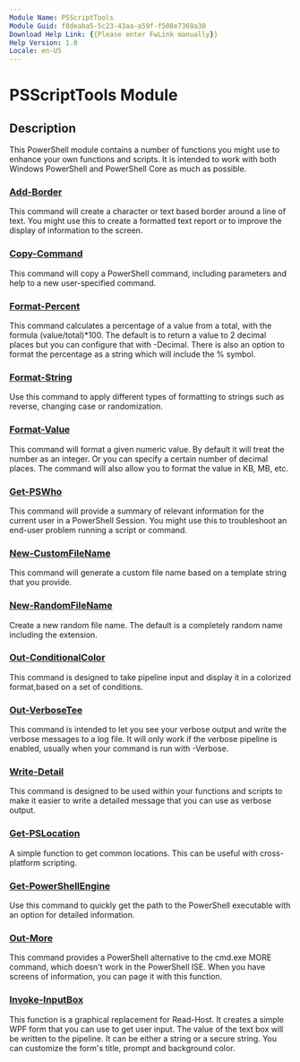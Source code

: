 ```yaml
---
Module Name: PSScriptTools
Module Guid: f8deaba5-5c23-43aa-a59f-f508e7369a30
Download Help Link: {{Please enter FwLink manually}}
Help Version: 1.0
Locale: en-US
---
```


# PSScriptTools Module
## Description
This PowerShell module contains a number of functions you might use to enhance your own functions and scripts. It is intended to work with both Windows PowerShell and PowerShell Core as much as possible.

### [Add-Border](Add-Border.md)
This command will create a character or text based border around a line of text. You might use this to create a formatted text report or to improve the display of information to the screen.

### [Copy-Command](Copy-Command.md)
This command will copy a PowerShell command, including parameters and help to a new user-specified command.

### [Format-Percent](Format-Percent.md)
This command calculates a percentage of a value from a total, with the formula (value/total)*100. The default is to return a value to 2 decimal places but you can configure that with -Decimal. There is also an option to format the percentage as a string which will include the % symbol.

### [Format-String](Format-String.md)
Use this command to apply different types of formatting to strings such as reverse, changing case or randomization.

### [Format-Value](Format-Value.md)
This command will format a given numeric value. By default it will treat the number as an integer. Or you can specify a certain number of decimal places. The command will also allow you to format the value in KB, MB, etc.

### [Get-PSWho](Get-PSWho.md)
This command will provide a summary of relevant information for the current user in a PowerShell Session. You might use this to troubleshoot an end-user problem running a script or command.

### [New-CustomFileName](New-CustomFileName.md)
This command will generate a custom file name based on a template string that you provide. 

### [New-RandomFileName](New-RandomFileName.md)
Create a new random file name. The default is a completely random name including the extension.

### [Out-ConditionalColor](Out-ConditionalColor.md)
This command is designed to take pipeline input and display it in a colorized format,based on a set of conditions.

### [Out-VerboseTee](Out-VerboseTee.md)
This command is intended to let you see your verbose output and write the verbose messages to a log file. It will only work if the verbose pipeline is enabled, usually when your command is run with -Verbose.

### [Write-Detail](Write-Detail.md)
This command is designed to be used within your functions and scripts to make it easier to write a detailed message that you can use as verbose output.

### [Get-PSLocation](Get-PSLocation.md)
A simple function to get common locations. This can be useful with cross-platform scripting.

### [Get-PowerShellEngine](Get-PowerShellEngine.md)
Use this command to quickly get the path to the PowerShell executable with an option for detailed information. 

### [Out-More](Out-More.md)
This command provides a PowerShell alternative to the cmd.exe MORE command, which doesn't work in the PowerShell ISE. When you have screens of information, you can page it with this function.

### [Invoke-InputBox](Invoke-InputBox.md)
This function is a graphical replacement for Read-Host. It creates a simple WPF form that you can use to get user input. The value of the text box will be written to the pipeline.  It can be either a string or a secure string. You can customize the form's title, prompt and background color.